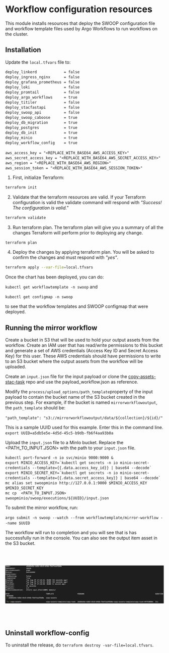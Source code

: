 # Workflow configuration resources

This module installs resources that deploy the SWOOP configuration file and workflow template files used by Argo Workflows to run workflows on the cluster.

## Installation

Update the `local.tfvars` file to:

```
deploy_linkerd            = false
deploy_ingress_nginx      = false
deploy_grafana_prometheus = false
deploy_loki               = false
deploy_promtail           = false
deploy_argo_workflows     = true
deploy_titiler            = false
deploy_stacfastapi        = false
deploy_swoop_api          = false
deploy_swoop_caboose      = true
deploy_db_migration       = true
deploy_postgres           = true
deploy_db_init            = true
deploy_minio              = true
deploy_workflow_config    = true

aws_access_key = "<REPLACE_WITH_BASE64_AWS_ACCESS_KEY>"
aws_secret_access_key = "<REPLACE_WITH_BASE64_AWS_SECRET_ACCESS_KEY>"
aws_region = "<REPLACE_WITH_BASE64_AWS_REGION>"
aws_session_token = "<REPLACE_WITH_BASE64_AWS_SESSION_TOKEN>"
```

1. First, initialize Terraform:

```bash
terraform init
```

2. Validate that the terraform resources are valid. If your Terraform configuration is valid the validate command will respond with _"Success! The configuration is valid."_

```bash
terraform validate
```

3. Run terraform plan. The terraform plan will give you a summary of all the changes Terraform will perform prior to deploying any change.

```bash
terraform plan
```

4. Deploy the changes by applying terraform plan. You will be asked to confirm the changes and must respond with _"yes"_.

```bash
terraform apply --var-file=local.tfvars
```

Once the chart has been deployed, you can do:

`kubectl get workflowtemplate -n swoop` and

`kubectl get configmap -n swoop`

to see that the workflow templates and SWOOP configmap that were deployed.

## Running the mirror workflow

Create a bucket in S3 that will be used to hold your output assets from the workflow. Create an IAM user that has read/write permissions to this bucket and generate a set of AWS credentials (Access Key ID and Secret Access Key) for this user. These AWS credentials should have permissions to write to an S3 bucket where the output assets from the workflow will be uploaded.

Create an `input.json` file for the input payload or clone the [copy-assets-stac-task](https://github.com/Element84/copy-assets-stac-task) repo and use the payload_workflow.json as reference.

Modify the `process/upload_options/path_template`property of the input payload to contain the bucket name of the S3 bucket created in the previous step. For example, if the bucket is named `mirrorworkflowoutput`, the `path_template` should be:

`"path_template": "s3://mirrorworkflowoutput/data/${collection}/${id}/"`

This is a sample UUID used for this example. Enter this in the command line.
`export UUID=a5db5e5e-4d5d-45c5-b9db-fb6f4aa93b0a`

Upload the `input.json` file to a MinIo bucket. Replace the <PATH_TO_INPUT.JSON> with the path to your `input.json` file.

```
kubectl port-forward -n io svc/minio 9000:9000 &
export MINIO_ACCESS_KEY=`kubectl get secrets -n io minio-secret-credentials --template={{.data.access_key_id}} | base64 --decode`
export MINIO_SECRET_KEY=`kubectl get secrets -n io minio-secret-credentials --template={{.data.secret_access_key}} | base64 --decode`
mc alias set swoopminio http://127.0.0.1:9000 $MINIO_ACCESS_KEY $MINIO_SECRET_KEY
mc cp  <PATH_TO_INPUT.JSON> swoopminio/swoop/executions/${UUID}/input.json
```

To submit the mirror workflow, run:

`argo submit -n swoop --watch --from workflowtemplate/mirror-workflow --name $UUID`

The workflow will run to completion and you will see that is has successfully run in the console. You can also see the output item asset in the S3 bucket.

<br></br>
<p align="center">
  <img src="./images/mirror-workflow-output.png" alt="Mirror workflow output" width="1000">
</p>
<br></br>

## Uninstall workflow-config

To uninstall the release, do `terraform destroy -var-file=local.tfvars`.
